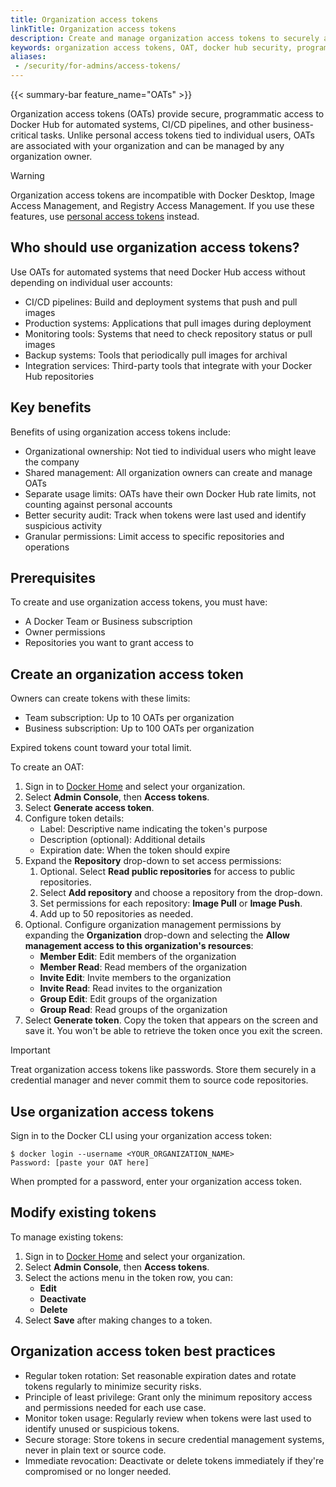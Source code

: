 ```yaml
---
title: Organization access tokens
linkTitle: Organization access tokens
description: Create and manage organization access tokens to securely authenticate automated systems and CI/CD pipelines with Docker Hub
keywords: organization access tokens, OAT, docker hub security, programmatic access, automation
aliases:
 - /security/for-admins/access-tokens/
---
```


{{< summary-bar feature_name="OATs" >}}

Organization access tokens (OATs) provide secure, programmatic access to Docker Hub for automated systems, CI/CD pipelines, and other business-critical tasks. Unlike personal access tokens tied to individual users, OATs are associated with your organization and can be managed by any organization owner.

> [!WARNING]
>
> Organization access tokens are incompatible with Docker Desktop, Image Access Management, and Registry Access Management. If you use these features, use [personal access tokens](/manuals/security/access-tokens.md) instead.

## Who should use organization access tokens?

Use OATs for automated systems that need Docker Hub access without depending on individual user accounts:

- CI/CD pipelines: Build and deployment systems that push and pull images
- Production systems: Applications that pull images during deployment
- Monitoring tools: Systems that need to check repository status or pull images
- Backup systems: Tools that periodically pull images for archival
- Integration services: Third-party tools that integrate with your Docker Hub repositories

## Key benefits

Benefits of using organization access tokens include:

- Organizational ownership: Not tied to individual users who might leave the company
- Shared management: All organization owners can create and manage OATs
- Separate usage limits: OATs have their own Docker Hub rate limits, not counting against personal accounts
- Better security audit: Track when tokens were last used and identify suspicious activity
- Granular permissions: Limit access to specific repositories and operations

## Prerequisites

To create and use organization access tokens, you must have:

- A Docker Team or Business subscription
- Owner permissions
- Repositories you want to grant access to

## Create an organization access token

Owners can create tokens with these limits:

- Team subscription: Up to 10 OATs per organization
- Business subscription: Up to 100 OATs per organization

Expired tokens count toward your total limit.

To create an OAT:

1. Sign in to [Docker Home](https://app.docker.com/) and select your
organization.
1. Select **Admin Console**, then **Access tokens**.
1. Select **Generate access token**.
1. Configure token details:
    - Label: Descriptive name indicating the token's purpose
    - Description (optional): Additional details
    - Expiration date: When the token should expire
1. Expand the **Repository** drop-down to set access permissions:
    1. Optional. Select **Read public repositories** for access to public repositories.
    1. Select **Add repository** and choose a repository from the drop-down.
    1. Set permissions for each repository: **Image Pull** or **Image Push**.
    1. Add up to 50 repositories as needed.
1. Optional. Configure organization management permissions by expanding the **Organization** drop-down and selecting the **Allow management access to this organization's resources**:
    - **Member Edit**: Edit members of the organization
    - **Member Read**: Read members of the organization
    - **Invite Edit**: Invite members to the organization
    - **Invite Read**: Read invites to the organization
    - **Group Edit**: Edit groups of the organization
    - **Group Read**: Read groups of the organization
1. Select **Generate token**. Copy the token that appears on the screen and save it. You won't be able to retrieve the token once you exit the screen.

> [!IMPORTANT]
>
> Treat organization access tokens like passwords. Store them securely in a credential manager and never commit them to source code repositories.

## Use organization access tokens

Sign in to the Docker CLI using your organization access token:

```console
$ docker login --username <YOUR_ORGANIZATION_NAME>
Password: [paste your OAT here]
```

When prompted for a password, enter your organization access token.

## Modify existing tokens

To manage existing tokens:

1. Sign in to [Docker Home](https://app.docker.com/) and select your
organization.
1. Select **Admin Console**, then **Access tokens**.
1. Select the actions menu in the token row, you can:
    - **Edit**
    - **Deactivate**
    - **Delete**
1. Select **Save** after making changes to a token.

## Organization access token best practices

- Regular token rotation: Set reasonable expiration dates and rotate tokens regularly to minimize security risks.
- Principle of least privilege: Grant only the minimum repository access and permissions needed for each use case.
- Monitor token usage: Regularly review when tokens were last used to identify unused or suspicious tokens.
- Secure storage: Store tokens in secure credential management systems, never in plain text or source code.
- Immediate revocation: Deactivate or delete tokens immediately if they're compromised or no longer needed.
